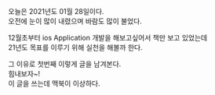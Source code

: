    
오늘은 2021년도 01월 28일이다.   
오전에 눈이 많이 내렸으며 바람도 많이 불었다.   
   
12월초부터 ios Application 개발을 해보고싶어서 책만 보고 있었는데   
21년도 목표를 이루기 위해 실천을 해볼까 한다.   
   
그 이유로 첫번째 이렇게 글을 남겨본다.   
힘내보자~!   
이 글을 쓰는데 맥북이 이상하다.   
